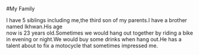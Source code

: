 #My Family

I have 5 siblings including me,the third son of my
parents.I have a brother named Ikhwan.His age  
now is 23 years old.Sometimes we would hang out 
together by riding a bike in evening or night.We
would buy some drinks when hang out.He has a 
talent about to fix a motocycle that sometimes 
impressed me.



